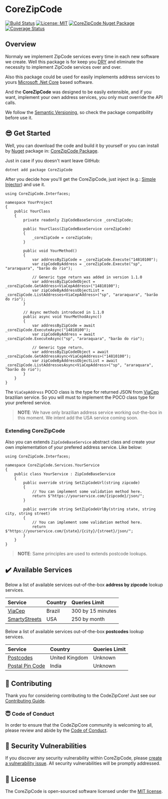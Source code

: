 # CoreZipCode

[![Build Status](https://travis-ci.com/danilolutz/CoreZipCode.svg?branch=master)](https://travis-ci.com/danilolutz/CoreZipCode)
[![License: MIT](https://img.shields.io/badge/License-MIT-428f7e.svg)](https://opensource.org/licenses/MIT)
[![CoreZipCode Nuget Package](https://img.shields.io/nuget/v/CoreZipCode.svg)](https://www.nuget.org/packages/CoreZipCode/)
[![Coverage Status](https://coveralls.io/repos/github/danilolutz/CoreZipCode/badge.svg?branch=master)](https://coveralls.io/github/danilolutz/CoreZipCode?branch=master)

## Overview

Normaly we implement ZipCode services every time in each new software we create. Well this package is for keep you [DRY](https://en.wikipedia.org/wiki/Don%27t_repeat_yourself) and eliminate the necessity to implement ZipCode services over and over.

Also this package could be used for easily implements address services to yours [Microsoft .Net Core](https://dotnet.github.io/) based software.

And the **CoreZipCode** was designed to be easily extensible, and if you want, implement your own address services, you only must override the API calls.

We follow the [Semantic Versioning](https://semver.org), so check the package compatibility before use it.

## :sunglasses: Get Started

Well, you can download the code and build it by yourself or you can install by [Nuget](https://www.nuget.org) package in: [CoreZipCode Package](https://www.nuget.org/packages/CoreZipCode/).

Just in case if you doesn't want leave GitHub:

```bash
dotnet add package CoreZipCode
```

After you decide how you'll get the CoreZipCode, just inject (e.g.: [Simple Injector](https://simpleinjector.org/)) and use it.

```CSharp
using CoreZipCode.Interfaces;

namespace YourProject
{
    public YourClass
    {
        private readonly ZipCodeBaseService _coreZipCode;

        public YourClass(ZipCodeBaseService coreZipCode)
        {
            _coreZipCode = coreZipCode;
        }

        public void YourMethod()
        {
            var addressByZipCode = _coreZipCode.Execute("14810100");
            var zipCodeByAddress = _coreZipCode.Execute("sp", "araraquara", "barão do rio");

            // Generic type return was added in version 1.1.0
            var addressByZipCodeObject = _coreZipCode.GetAddress<ViaCepAddress>("14810100");
            var zipCodeByAddressObjectList = _coreZipCode.ListAddresses<ViaCepAddress>("sp", "araraquara", "barão do rio");
        }

        // Async methods introduced in 1.1.0
        public async void YourMethodAsync()
        {
            var addressByZipCode = await _coreZipCode.ExecuteAsync("14810100");
            var zipCodeByAddress = await _coreZipCode.ExecuteAsync("sp", "araraquara", "barão do rio");

            // Generic type return.
            var addressByZipCodeObject = await _coreZipCode.GetAddressAsync<ViaCepAddress>("14810100");
            var zipCodeByAddressObjectList = await _coreZipCode.ListAddressesAsync<ViaCepAddress>("sp", "araraquara", "barão do rio");
        }
    }
}
```

The `ViaCepAddress` POCO class is the type for returned JSON from [ViaCep](https://viacep.com.br) brazilian service. So you will must to implement the POCO class type for your prefered service.

> **NOTE**: We have only brazilian address service working out-the-box in this moment. We intent add the USA service coming soon.

### Extending CoreZipCode

Also you can extends ```ZipCodeBaseService``` abstract class and create your own implementation of your prefered address service. Like below:

```CSharp
using CoreZipCode.Interfaces;

namespace CoreZipCode.Services.YourService
{
    public class YourService : ZipCodeBaseService
    {
        public override string SetZipCodeUrl(string zipcode)
        {
            // You can implement some validation method here.
            return $"https://yourservice.com/{zipcode}/json/";
        }

        public override string SetZipCodeUrlBy(string state, string city, string street)
        {
            // You can implement some validation method here.
            return $"https://yourservice.com/{state}/{city}/{street}/json/";
        }
    }
}
```

> **NOTE**: Same principles are used to extends postcode lookups.

## :heavy_check_mark: Available Services

Below a list of available services out-of-the-box **address by zipcode** lookup services.

| Service | Country | Queries Limit |
| :------ | :------ | :------------ |
| [ViaCep](https://viacep.com.br) | Brazil | 300 by 15 minutes |
| [SmartyStreets](https://smartystreets.com/) | USA | 250 by month |

Below a list of available services out-of-the-box **postcodes** lookup services.

| Service | Country | Queries Limit |
| :------ | :------ | :------------ |
| [Postcodes](https://postcodes.io) | United Kingdom | Unknown |
| [Postal Pin Code](http://postalpincode.in) | India | Unknown |

## :construction_worker: Contributing

Thank you for considering contributing to the CodeZipCore! Just see our [Contributing Guide](.github/CONTRIBUTING.md).

### :innocent: Code of Conduct

In order to ensure that the CodeZipCore community is welcoming to all, please review and abide by the [Code of Conduct](.github/CODE_OF_CONDUCT.md).

## :rotating_light: Security Vulnerabilities

If you discover any security vulnerability within CoreZipCode, please [create a vulnerability issue](https://github.com/danilolutz/CoreZipCode/issues/new?labels=security%20vulnerabilities). All security vulnerabilities will be promptly addressed.

## :scroll: License

The CoreZipCode is open-sourced software licensed under the [MIT license](https://opensource.org/licenses/MIT).
